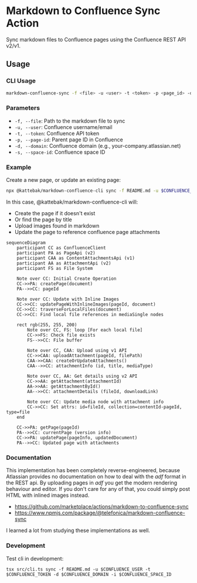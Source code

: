 # Markdown to Confluence Sync Action

Sync markdown files to Confluence pages using the Confluence REST API v2/v1.

## Usage

### CLI Usage

```bash
markdown-confluence-sync -f <file> -u <user> -t <token> -p <page_id> -d <domain> -s <space_id>
```

### Parameters

- `-f, --file`: Path to the markdown file to sync
- `-u, --user`: Confluence username/email
- `-t, --token`: Confluence API token
- `-p, --page-id`: Parent page ID in Confluence
- `-d, --domain`: Confluence domain (e.g., your-company.atlassian.net)
- `-s, --space-id`: Confluence space ID

### Example

Create a new page, or update an existing page:

```bash
npx @kattebak/markdown-confluence-cli sync -f README.md -u $CONFLUENCE_USER -t $CONFLUENCE_TOKEN -d $CONFLUENCE_DOMAIN -i $CONFLUENCE_SPACE
```

In this case, @kattebak/markdown-confluence-cli will:

- Create the page if it doesn't exist
- Or find the page by title
- Upload images found in markdown
- Update the page to reference confluence page attachments

```mermaid
sequenceDiagram
    participant CC as ConfluenceClient
    participant PA as PageApi (v2)
    participant CAA as ContentAttachmentsApi (v1)
    participant AA as AttachmentApi (v2)
    participant FS as File System

    Note over CC: Initial Create Operation
    CC->>PA: createPage(document)
    PA-->>CC: pageId

    Note over CC: Update with Inline Images
    CC->>CC: updatePageWithInlineImages(pageId, document)
    CC->>CC: traverseForLocalFiles(document)
    CC->>CC: Find local file references in mediaSingle nodes

    rect rgb(255, 255, 200)
        Note over CC, FS: loop [For each local file]
        CC->>FS: Check file exists
        FS-->>CC: File buffer

        Note over CC, CAA: Upload using v1 API
        CC->>CAA: uploadAttachment(pageId, filePath)
        CAA->>CAA: createOrUpdateAttachments()
        CAA-->>CC: attachmentInfo (id, title, mediaType)

        Note over CC, AA: Get details using v2 API
        CC->>AA: getAttachment(attachmentId)
        AA->>AA: getAttachmentById()
        AA-->>CC: attachmentDetails (fileId, downloadLink)

        Note over CC: Update media node with attachment info
        CC->>CC: Set attrs: id=fileId, collection=contentId-pageId, type=file
    end

    CC->>PA: getPage(pageId)
    PA-->>CC: currentPage (version info)
    CC->>PA: updatePage(pageInfo, updatedDocument)
    PA-->>CC: Updated page with attachments

```

### Documentation

This implementation has been completely reverse-engineered, because Atlassian provides no documentation on how to deal with the _adf_ format in the REST api. By uploading pages in _adf_ you get the modern rendering behaviour and editor. If you don't care for any of that, you could simply post HTML with inlined images instead.

- https://github.com/marketplace/actions/markdown-to-confluence-sync
- https://www.npmjs.com/package/@telefonica/markdown-confluence-sync

I learned a lot from studying these implementations as well.

### Development

Test cli in development:

```
tsx src/cli.ts sync -f README.md -u $CONFLUENCE_USER -t $CONFLUENCE_TOKEN -d $CONFLUENCE_DOMAIN -i $CONFLUENCE_SPACE_ID
```
